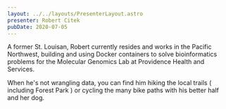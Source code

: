 ```yaml
---
layout: ../../layouts/PresenterLayout.astro
presenter: Robert Citek
pubDate: 2020-07-05
---
```

A former St. Louisan, Robert currently resides and works in the Pacific Northwest, building and using Docker containers to solve bioinformatics problems for the Molecular Genomics Lab at Providence Health and Services.

When he's not wrangling data, you can find him hiking the local trails ( including Forest Park ) or cycling the many bike paths with his better half and her dog.